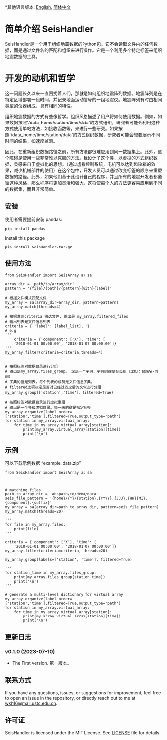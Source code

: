 *其他语言版本: [English](README.md), [简体中文](README.zh-CN.md)

# 简单介绍 SeisHandler

SeisHandler是一个用于组织地震数据的Python包。它不会读取文件内的任何数据，而是通过文件名的匹配和组织来进行操作。它是一个利用多个特定标签来组织地震数据的工具。


# 开发的动机和哲学

这一问题长久以来一直困扰着人们，那就是如何组织地震阵列数据。地震阵列是在特定区域部署一段时间，并记录地面运动信号的一组地震仪。地震阵列有时由相同类型的仪器组成，具有相同的特性。

组织地震数据的方式有些像哲学。组织风格描述了用户将如何使用数据。例如，如果数据按照'/data_home/station/time/data'的方式组织，研究者可能会利用这种方式使用单站方法，如接收函数等，来进行一些研究。如果按照'/data_home/time/station/data'的方式组织数据，研究者可能会想要展示不同时间的结果，如速度监测。

因此，在重新组织数据路径之前，所有方法都很难应用到同一数据集上。此外，这个障碍是使用一些非常难以克服的方法。我设计了这个类，以虚拟的方式组织数据，灵感来自于虚拟化的思想。（通过虚拟控制系统，电机可以达到齿轮箱的效果，减少机械部件的使用）在这个包中，开发人员可以通过改变标签的顺序来重塑数据的路径。此外，如果他们基于此设计自己的程序，并且所有的地震开发者都遵循这种风格，那么程序将更加灵活和强大。这将使每个人的方法更容易应用到不同的数据集，而且非常简单。

## 安装

使用者需要提前安装 pandas:

```
pip install pandas
```

Install this package

```
pip install SeisHandler.tar.gz
```

## 使用方法

```
from SeisHandler import SeisArray as sa

array_dir = 'path/to/array/dir'
pattern = '{file}/{path}/{pattern}{with}{label}'

# 根据文件模式匹配文件
my_array = sa(array_dir=array_dir, pattern=pattern)
my_array.match(threads=4)

# 根据准则criteria 筛选文件, 输出是 my_array.filtered_files
# 输出列表是文件信息列表
criteria = { 'label': [label_list],''}
# e.g 
''' 
    criteria = {'component': ['X'], 'time': [
    '2018-01-01 00:00:00', '2018-01-07 00:00:00']}
'''
my_array.filter(criteria=criteria,threads=4)


# 按照标签对数据目录进行分组
# 输出是my_array.files_group。 这是一个字典，字典的键是标签组（比如：台站名-时间）
# 字典的值是列表，每个列表的成员是文件信息字典。
# filtered选项决定是否对已经过滤之后的文件进行分组
my_array.group(['station','time']，filtered=True)

# 按照标签对数据目录进行虚拟重组
# 输出是一个多级虚拟目录。每一级的键是指定标签
my_array.organize(label_order=['station','time'],filtered=True,output_type='path')
for station in my_array.virtual_array:
    for time in my_array.virtual_array[station]:
        print(my_array.virtual_array[station][time])
        print('\n')
```

## 示例
可以下载示例数据 “example_data.zip”

```
from SeisHandler import SeisArray as sa



# matching files
path_to_array_dir = 'abspath/to/demo/data'
seis_file_pattern = '{home}/{*}/{station}.{YYYY}.{JJJ}.{HH}{MI}.{component}.{suffix}'
my_array = sa(array_dir=path_to_array_dir, pattern=seis_file_pattern)
my_array.match(threads=20)

'''
for file in my_array.files:
    print(file)
'''

criteria = {'component': ['X'], 'time': [
    '2018-01-01 00:00:00', '2018-01-07 00:00:00']}
my_array.filter(criteria=criteria, threads=20)

my_array.group(labels=['station', 'time'], filtered=True)

'''
for station_time in my_array.files_group:
    print(my_array.files_group[station_time])
    print('\n')
'''

# generate a multi-level dictionary for virtual array
my_array.organize(label_order=['station','time'],filtered=True,output_type='path')
for station in my_array.virtual_array:
    for time in my_array.virtual_array[station]:
        print(my_array.virtual_array[station][time])
        print('\n')
```

## 更新日志

### v0.1.0 (2023-07-10)

- The First version. 第一版本。

## 联系方式

If you have any questions, issues, or suggestions for improvement,
feel free to open an issue in the repository,
or directly reach out to me at wkh16@mail.ustc.edu.cn.

## 许可证

SeisHandler is licensed under the MIT License. See [LICENSE](LICENSE) file for details.
